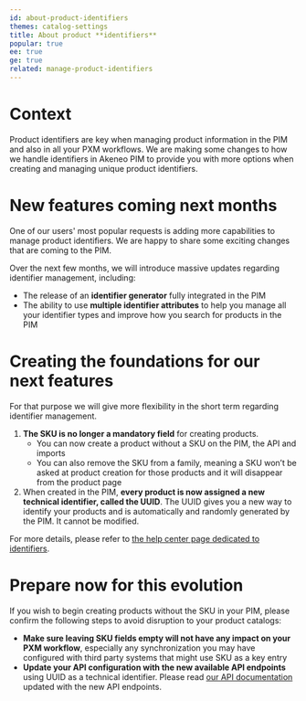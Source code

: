 ```yaml
---
id: about-product-identifiers
themes: catalog-settings
title: About product **identifiers**
popular: true
ee: true
ge: true
related: manage-product-identifiers
---
```


# Context

Product identifiers are key when managing product information in the PIM and also in all your PXM workflows. We are making some changes to how we handle identifiers in Akeneo PIM to provide you with more options when creating and managing unique product identifiers.

# New features coming next months

One of our users' most popular requests is adding more capabilities to manage product identifiers. We are happy to share some exciting changes that are coming to the PIM.  

Over the next few months, we will introduce massive updates regarding identifier management, including:

- The release of an **identifier generator** fully integrated in the PIM
- The ability to use **multiple identifier attributes** to help you manage all your identifier types and improve how you search for products in the PIM

# Creating the foundations for our next features

For that purpose we will give more flexibility in the short term regarding identifier management.

1. **The SKU is no longer a mandatory field** for creating products.
    - You can now create a product without a SKU on the PIM, the API and imports
    - You can also remove the SKU from a family, meaning a SKU won’t be asked at product creation for those products and it will disappear from the product page
1. When created in the PIM, **every product is now assigned a new technical identifier, called the UUID**. The UUID gives you a new way to identify your products and is automatically and randomly generated by the PIM. It cannot be modified.

For more details, please refer to [the help center page dedicated to identifiers](manage-product-identifiers.html).



# Prepare now for this evolution

If you wish to begin creating products without the SKU in your PIM, please confirm the following steps to avoid disruption to your product catalogs:

- **Make sure leaving SKU fields empty will not have any impact on your PXM workflow**, especially any synchronization you may have configured with third party systems that might use SKU as a key entry
- **Update your API configuration with the new available API endpoints** using UUID as a technical identifier. Please read [our API documentation](https://api.akeneo.com/getting-started/from-identifiers-to-uuid-7x/welcome.html) updated with the new API endpoints.
